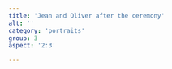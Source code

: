 ```yaml
---
title: 'Jean and Oliver after the ceremony'
alt: ''
category: 'portraits'
group: 3
aspect: '2:3'

---
```

